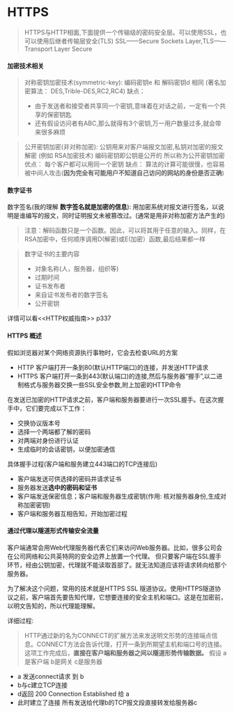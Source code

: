 # HTTPS

> HTTPS与HTTP相面,下面提供一个传输级的密码安全层。可以使用SSL，也可以使用后继者传输层安全(TLS)
> SSL——Secure Sockets Layer,TLS——Transport Layer Secure

#### 加密技术相关

> 对称密钥加密技术(symmetric-key): 编码密钥e 和 解码密钥d 相同 (著名加密算法： DES,Trible-DES,RC2,RC4)
> 缺点：
> * 由于发送者和接受者共享同一个密钥,意味着在对话之前，一定有一个共享的保密钥匙
> * 还有假设访问者有ABC,那么就得有3个密钥,万一用户数量过多,就会带来很多麻烦

> 公开密钥加密(非对称加密): 公钥用来对客户端报文加密,私钥对加密的报文解密 (例如 RSA加密技术)
> 编码密钥即公钥是公开的 所以称为公开密钥加密
> 优点： 每个客户都可以用同一个密钥
> 缺点： 算法的计算可能很慢，也容易被中间人攻击(**因为完全有可能用户不知道自己访问的网站的身份是否正确**)

#### 数字证书

数字签名(我的理解 **数字签名就是加密的信息**): 用加密系统对报文进行签名，以说明是谁编写的报文，同时证明报文未被篡改过。(通常是用非对称加密方法产生的)

> 注意：解码函数只是一个函数。因此，可以将其用于任意的输入。同样，在RSA加密中，任何顺序调用D(解密)或E(加密）函数,最后结果都一样

> 数字证书的主要内容
> * 对象名称(人，服务器，组织等)
> * 过期时间
> * 证书发布者
> * 来自证书发布者的数字签名
> * 公开密钥

详情可以看\<<HTTP权威指南>> p337

#### HTTPS 概述

假如浏览器对某个网络资源执行事物时，它会去检查URL的方案
* HTTP 客户端打开一条到80(默认HTTP端口)的连接，并发送HTTP请求
* HTTPS 客户端打开一条到443(默认端口)的连接,然后与服务器“握手”,以二进制格式与服务器交换一些SSL安全参数,附上加密的HTTP命令

在发送已加密的HTTP请求之前，客户端和服务器要进行一次SSL握手。在这次握手中，它们要完成以下工作：
* 交换协议版本号
* 选择一个两端都了解的密码
* 对两端对身份进行认证
* 生成临时的会话密钥，以便加密通信

具体握手过程(客户端和服务建立443端口的TCP连接后)
* 客户端发送可供选择的密码并请求证书
* 服务器发送**选中的密码和证书**
* 客户端发送保密信息；客户端和服务器生成密钥(作用: 核对服务器身份,生成对称加密密钥)
* 客户端和服务器互相告知，开始加密过程

#### 通过代理以隧道形式传输安全流量
客户端通常会用Web代理服务器代表它们来访问Web服务器。比如，很多公司会在公司网络和公共英特网的安全边界上放置一个代理。
但只要客户端在SSL握手环节，经由公钥加密，代理就不能读取首部了。就无法知道应该将请求转向给那个服务器。

为了解决这个问题，常用的技术就是HTTPS SSL 隧道协议。使用HTTPS隧道协议之前，客户端首先要告知代理，它想要连接的安全主机和端口。这是在加密前，以明文告知的，所以代理能理解。

详细过程:
> HTTP通过新的名为CONNECT的扩展方法来发送明文形势的连接端点信息。CONNECT方法会告诉代理，打开一条到所期望主机和端口号的连接。这项工作完成后，**直接在客户端和服务器之间以隧道形势传输数据。**
假设 a是客户端 b是网关 c是服务器

* a 发送connect请求 到 b
* b与c建立TCP连接
* d返回 200 Connection Established 给 a
* 此时建立了连接 所有发送给代理b的TCP报文段直接转发给服务器c

